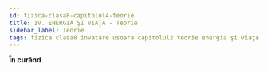```yaml
---
id: fizica-clasa8-capitolul4-teorie
title: IV. ENERGIA ŞI VIAŢA - Teorie
sidebar_label: Teorie
tags: fizica clasa8 invatare usoara capitolul2 teorie energia şi viaţa
---
```


**În curând**